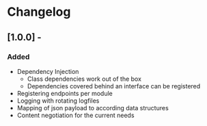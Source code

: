 # Changelog

## [1.0.0] -

### Added

- Dependency Injection
    - Class dependencies work out of the box
    - Dependencies covered behind an interface can be registered
- Registering endpoints per module
- Logging with rotating logfiles
- Mapping of json payload to according data structures
- Content negotiation for the current needs

